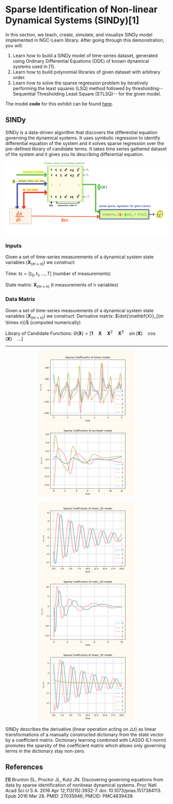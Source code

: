 # Sparse Identification of Non-linear Dynamical Systems (SINDy)[1]

In this section, we teach, create, simulate, and visualize SINDy model implemented in NGC-Learn library. After going through this demonstration, you will:

1.  Learn how to build a SINDy model of time-series dataset, generated using Ordinary Differential Equations (ODE) of known dynamical systems used in [1].
2.  Learn how to build polynomial libraries of given dataset with arbitrary order.
3.  Learn how to solve the sparse regression problem by iteratively performing the least squares (LSQ) method followed by thresholding-- Sequential Thresholding Least Square (STLSQ)-- for the given model.



The model **code** for this exhibit can be found [here](https://github.com/NACLab/ngc-museum/exhibits/sindy/sindy.py).

## SINDy 
SINDy is a data-driven algorithm that discovers the differential equation governing the dynamical systems. It uses symbolic regression to identify differential equation of the system and it solves sparse regression over the pre-defined library of candidate terms. It takes time series gathered dataset of the system and it gives you its describing differential equation.




<p align="center">
  <img src="../images/museum/sindy/sindy.png" width="900">
</p>


### Inputs
Given a set of time-series measurements of a dynamical system state variables ($\mathbf{X}_{(m \times n)}$) we construct:

Time: $ts = [t_0, t_1, \dots,  T]$  (number of measurements)

State matrix: $\mathbf{X}_{(m \times n)}$  (t measurements of n variables)


### Data Matrix

Given a set of time-series measurements of a dynamical system state variables ($\mathbf{X}_{(m \times n)}$) we construct:
Derivative matrix: $\dot{\mathbf{X}}_{(m \times n)}$ (computed numerically)

Library of Candidate Functions: $\Theta(\mathbf{X}) = [\mathbf{1} \quad \mathbf{X} \quad \mathbf{X}^2 \quad \mathbf{X}^3 \quad \sin(\mathbf{X}) \quad \cos(\mathbf{X}) \quad ...]$

------------------


<p align="center">
  <img src="../images/museum/sindy/lorenz.png" width="300">
  <img src="../images/museum/sindy/oscillator.png" width="300">
</p>

<p align="center">
  <img src="../images/museum/sindy/linear_2D.png" width="300">
  <img src="../images/museum/sindy/cubic_2D.png" width="300">
  <img src="../images/museum/sindy/linear_3D.png" width="300">
</p>






SINDy describes the derivative (linear operation acting on △t) as linear transformations
of a manually constructed dictionary from the state vector by a coefficient matrix.
Dictionary learning combined with LASSO (L1-norm) promotes the sparsity of the coefficient matrix
which allows only governing terms in the dictionary stay non-zero.



## References
<b>[1]</b> Brunton SL, Proctor JL, Kutz JN. Discovering governing equations from data by sparse identification of nonlinear dynamical systems. Proc Natl Acad Sci U S A. 2016 Apr 12;113(15):3932-7. doi: 10.1073/pnas.1517384113. Epub 2016 Mar 28. PMID: 27035946; PMCID: PMC4839439.


